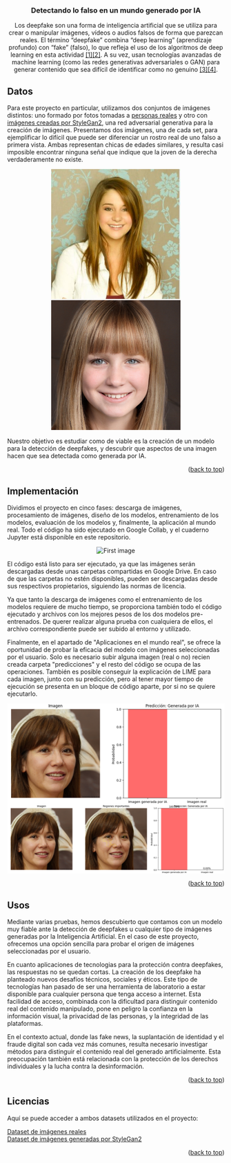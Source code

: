 <a id="readme-top"></a>
<h3 align="center">Detectando lo falso en un mundo generado por IA</h3>

  <p align="center">
    Los deepfake son una forma de inteligencia artificial que se utiliza para crear o manipular imágenes, vídeos o audios falsos de forma que parezcan reales. El término “deepfake” combina “deep learning” (aprendizaje profundo) con “fake” (falso), lo que refleja el uso de los algoritmos de deep learning en esta actividad <a href="https://www.fortinet.com/lat/resources/cyberglossary/deepfake">[1]</a><a href="https://www.proofpoint.com/es/threat-reference/deepfake">[2]</a>. A su vez, usan tecnologías avanzadas de machine learning (como las redes generativas adversariales o GAN) para generar contenido que sea difícil de identificar como no genuino <a href="https://www.lisainstitute.com/blogs/blog/deepfakes-tipos-consejos-riesgos-amenazas">[3]</a><a href="https://www.ismsforum.es/ficheros/descargas/deepfake-final1742458135.pdf">[4]</a>.
  </p>
</div>



<!-- GETTING STARTED -->
## Datos

<p>Para este proyecto en particular, utilizamos dos conjuntos de imágenes distintos: uno formado por fotos tomadas a <a href="https://susanqq.github.io/UTKFace/">personas reales</a> y otro con <a href="https://github.com/sejas/ai-StyleGAN2-faces/tree/master">imágenes creadas por StyleGan2</a>, una red adversarial generativa para la creación de imágenes. Presentamos dos imágenes, una de cada set, para ejemplificar lo difícil que puede ser diferenciar un rostro real de uno falso a primera vista. Ambas representan chicas de edades similares, y resulta casi imposible encontrar ninguna señal que indique que la joven de la derecha verdaderamente no existe.</p>

<div align="center">  
  <img src="img/17_1_0_20170109213933756.jpg" alt="First image"
       style="width: 300px; height: 300px; object-fit: cover; object-position: center;">
  <img src="img/0b94f59c-8631-4526-a634-42d6b08ce1a9.jpg" alt="Second image"
       style="width: 300px; height: 300px; object-fit: cover; object-position: center;">
</div>

<p>Nuestro objetivo es estudiar como de viable es la creación de un modelo para la detección de deepfakes, y descubrir que aspectos de una imagen hacen que sea detectada como generada por IA.</p>
<p align="right">(<a href="#readme-top">back to top</a>)</p> 

## Implementación

<p>Dividimos el proyecto en cinco fases: descarga de imágenes, procesamiento de imágenes, diseño de los modelos, entrenamiento de los modelos, evaluación de los modelos y, finalmente, la aplicación al mundo real. Todo el código ha sido ejecutado en Google Collab, y el cuaderno Jupyter está disponible en este repositorio. </p>

<div align="center">
  <img src="img/Evaluación de modelos.png" alt="First image" >
</div>

<p>El código está listo para ser ejecutado, ya que las imágenes serán descargadas desde unas carpetas compartidas en Google Drive. En caso de que las carpetas no estén disponibles, pueden ser descargadas desde sus respectivos propietarios, siguiendo las normas de licencia.

Ya que tanto la descarga de imágenes como el entrenamiento de los modelos requiere de mucho tiempo, se proporciona también todo el código ejecutado y archivos con los mejores pesos de los dos modelos pre-entrenados. De querer realizar alguna prueba con cualquiera de ellos, el archivo correspondiente puede ser subido al entorno y utilizado.

Finalmente, en el apartado de "Aplicaciones en el mundo real", se ofrece la oportunidad de probar la eficacia del modelo con imágenes seleccionadas por el usuario. Solo es necesario subir alguna imagen (real o no) recien creada carpeta "predicciones" y el resto del código se ocupa de las operaciones. También es posible conseguir la explicación de LIME para cada imagen, junto con su predicción, pero al tener mayor tiempo de ejecución se presenta en un bloque de código aparte, por si no se quiere ejecutarlo.</p>
<img src="img/prediccion.png" alt="First image"  align="center">
<img src="img/LIME.png" alt="First image" align="center">

<p align="right">(<a href="#readme-top">back to top</a>)</p>



<!-- USAGE EXAMPLES -->
## Usos

<p>Mediante varias pruebas, hemos descubierto que contamos con un modelo muy fiable ante la detección de deepfakes u cualquier tipo de imágenes generadas por la Inteligencia Artificial. En el caso de este proyecto, ofrecemos una opción sencilla para probar el origen de imágenes seleccionadas por el usuario.

En cuanto aplicaciones de tecnologias para la protección contra deepfakes, las respuestas no se quedan cortas. La creación de los deepfake ha planteado nuevos desafíos técnicos, sociales y éticos. Este tipo de tecnologías han pasado de ser una herramienta de laboratorio a estar disponible para cualquier persona que tenga acceso a internet. Esta facilidad de acceso, combinada con la dificultad para distinguir contenido real del contenido manipulado, pone en peligro la confianza en la información visual, la privacidad de las personas, y la integridad de las plataformas.

En el contexto actual, donde las fake news, la suplantación de identidad y el fraude digital son cada vez más comunes, resulta necesario investigar métodos para distinguir el contenido real del generado artificialmente. Esta preocupación también está relacionada con la protección de los derechos individuales y la lucha contra la desinformación.
</p>

<p align="right">(<a href="#readme-top">back to top</a>)</p>





<!-- LICENSE -->
## Licencias
<p>Aquí se puede acceder a ambos datasets utilizados en el proyecto:</p>
<a href="https://susanqq.github.io/UTKFace/">Dataset de imágenes reales</a>
<br>
<a href="https://github.com/sejas/ai-StyleGAN2-faces/tree/master">Dataset de imágenes generadas por StyleGan2</a>
<p align="right">(<a href="#readme-top">back to top</a>)</p>
